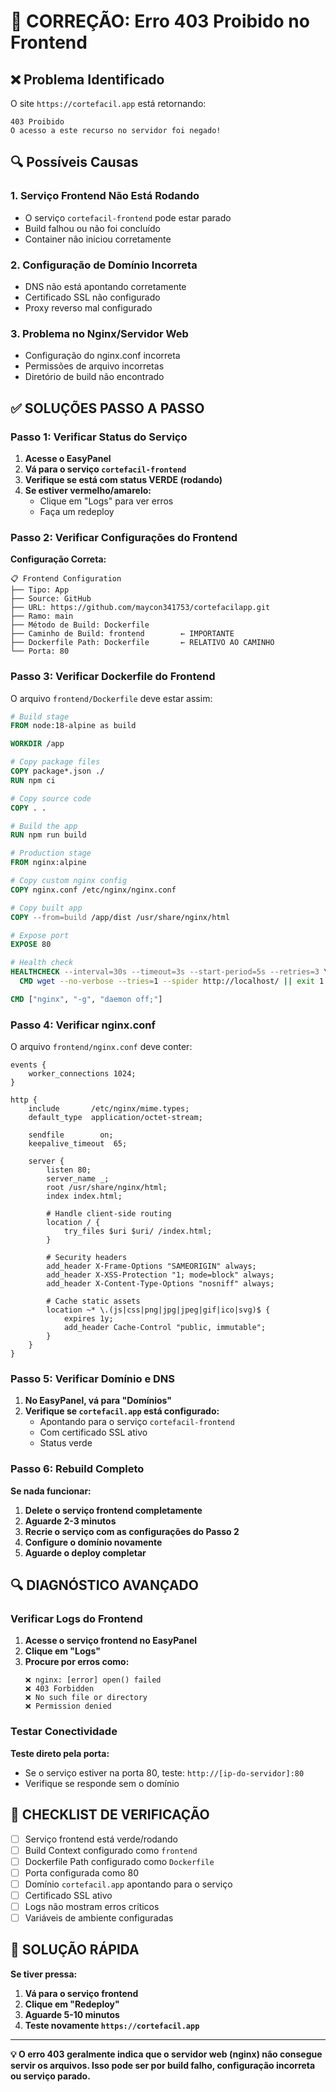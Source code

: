 # 🚨 CORREÇÃO: Erro 403 Proibido no Frontend

## ❌ Problema Identificado

O site `https://cortefacil.app` está retornando:
```
403 Proibido
O acesso a este recurso no servidor foi negado!
```

## 🔍 Possíveis Causas

### 1. **Serviço Frontend Não Está Rodando**
- O serviço `cortefacil-frontend` pode estar parado
- Build falhou ou não foi concluído
- Container não iniciou corretamente

### 2. **Configuração de Domínio Incorreta**
- DNS não está apontando corretamente
- Certificado SSL não configurado
- Proxy reverso mal configurado

### 3. **Problema no Nginx/Servidor Web**
- Configuração do nginx.conf incorreta
- Permissões de arquivo incorretas
- Diretório de build não encontrado

## ✅ SOLUÇÕES PASSO A PASSO

### Passo 1: Verificar Status do Serviço

1. **Acesse o EasyPanel**
2. **Vá para o serviço `cortefacil-frontend`**
3. **Verifique se está com status VERDE (rodando)**
4. **Se estiver vermelho/amarelo:**
   - Clique em "Logs" para ver erros
   - Faça um redeploy

### Passo 2: Verificar Configurações do Frontend

**Configuração Correta:**
```
📋 Frontend Configuration
├── Tipo: App
├── Source: GitHub
├── URL: https://github.com/maycon341753/cortefacilapp.git
├── Ramo: main
├── Método de Build: Dockerfile
├── Caminho de Build: frontend        ← IMPORTANTE
├── Dockerfile Path: Dockerfile       ← RELATIVO AO CAMINHO
└── Porta: 80
```

### Passo 3: Verificar Dockerfile do Frontend

O arquivo `frontend/Dockerfile` deve estar assim:

```dockerfile
# Build stage
FROM node:18-alpine as build

WORKDIR /app

# Copy package files
COPY package*.json ./
RUN npm ci

# Copy source code
COPY . .

# Build the app
RUN npm run build

# Production stage
FROM nginx:alpine

# Copy custom nginx config
COPY nginx.conf /etc/nginx/nginx.conf

# Copy built app
COPY --from=build /app/dist /usr/share/nginx/html

# Expose port
EXPOSE 80

# Health check
HEALTHCHECK --interval=30s --timeout=3s --start-period=5s --retries=3 \
  CMD wget --no-verbose --tries=1 --spider http://localhost/ || exit 1

CMD ["nginx", "-g", "daemon off;"]
```

### Passo 4: Verificar nginx.conf

O arquivo `frontend/nginx.conf` deve conter:

```nginx
events {
    worker_connections 1024;
}

http {
    include       /etc/nginx/mime.types;
    default_type  application/octet-stream;
    
    sendfile        on;
    keepalive_timeout  65;
    
    server {
        listen 80;
        server_name _;
        root /usr/share/nginx/html;
        index index.html;
        
        # Handle client-side routing
        location / {
            try_files $uri $uri/ /index.html;
        }
        
        # Security headers
        add_header X-Frame-Options "SAMEORIGIN" always;
        add_header X-XSS-Protection "1; mode=block" always;
        add_header X-Content-Type-Options "nosniff" always;
        
        # Cache static assets
        location ~* \.(js|css|png|jpg|jpeg|gif|ico|svg)$ {
            expires 1y;
            add_header Cache-Control "public, immutable";
        }
    }
}
```

### Passo 5: Verificar Domínio e DNS

1. **No EasyPanel, vá para "Domínios"**
2. **Verifique se `cortefacil.app` está configurado:**
   - Apontando para o serviço `cortefacil-frontend`
   - Com certificado SSL ativo
   - Status verde

### Passo 6: Rebuild Completo

**Se nada funcionar:**

1. **Delete o serviço frontend completamente**
2. **Aguarde 2-3 minutos**
3. **Recrie o serviço com as configurações do Passo 2**
4. **Configure o domínio novamente**
5. **Aguarde o deploy completar**

## 🔍 DIAGNÓSTICO AVANÇADO

### Verificar Logs do Frontend

1. **Acesse o serviço frontend no EasyPanel**
2. **Clique em "Logs"**
3. **Procure por erros como:**
   ```
   ❌ nginx: [error] open() failed
   ❌ 403 Forbidden
   ❌ No such file or directory
   ❌ Permission denied
   ```

### Testar Conectividade

**Teste direto pela porta:**
- Se o serviço estiver na porta 80, teste: `http://[ip-do-servidor]:80`
- Verifique se responde sem o domínio

## 🎯 CHECKLIST DE VERIFICAÇÃO

- [ ] Serviço frontend está verde/rodando
- [ ] Build Context configurado como `frontend`
- [ ] Dockerfile Path configurado como `Dockerfile`
- [ ] Porta configurada como 80
- [ ] Domínio `cortefacil.app` apontando para o serviço
- [ ] Certificado SSL ativo
- [ ] Logs não mostram erros críticos
- [ ] Variáveis de ambiente configuradas

## 🚨 SOLUÇÃO RÁPIDA

**Se tiver pressa:**

1. **Vá para o serviço frontend**
2. **Clique em "Redeploy"**
3. **Aguarde 5-10 minutos**
4. **Teste novamente `https://cortefacil.app`**

---

**💡 O erro 403 geralmente indica que o servidor web (nginx) não consegue servir os arquivos. Isso pode ser por build falho, configuração incorreta ou serviço parado.**